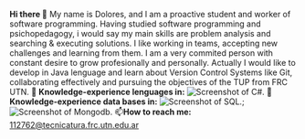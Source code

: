 **Hi there 👋**
My name is Dolores, and I am a proactive student and worker of software programming.
Having studied software programming and psichopedagogy, i would say my main skills are problem analysis and searching & executing solutions. I like working in teams, accepting new challenges and learning from them. I am a very commited person with constant desire to grow profesionally and personally.
Actually I would like to develop in Java lenguage and learn about Version Control Systems like Git, collaborating effectively and pursuing the objectives of the TUP from FRC UTN.
📌 **Knowledge-experience lenguages in:** ![Screenshot of C#.](https://www.mainmind.com/blog/wp-content/uploads//2020/csharp_logo.png) 
📌**Knowledge-experience data bases in:** ![Screenshot of SQL.](https://cdn.icon-icons.com/icons2/627/PNG/512/sql-document-outlined-interface-symbol_icon-icons.com_57504.png); ![Screenshot of Mongodb.](https://victorroblesweb.es/wp-content/uploads/2016/11/mongodb.png)
📫**How to reach me:** 112762@tecnicatura.frc.utn.edu.ar


